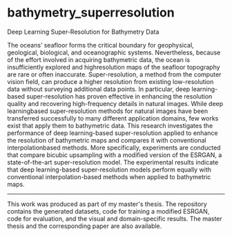 # bathymetry_superresolution
Deep Learning Super-Resolution for Bathymetry Data


The oceans’ seafloor forms the critical boundary
for geophysical, geological, biological, and oceanographic systems.
Nevertheless, because of the effort involved in acquiring
bathymetric data, the ocean is insufficiently explored and highresolution
maps of the seafloor topography are rare or often
inaccurate. Super-resolution, a method from the computer
vision field, can produce a higher resolution from existing
low-resolution data without surveying additional data points.
In particular, deep learning-based super-resolution has proven
effective in enhancing the resolution quality and recovering
high-frequency details in natural images. While deep learningbased
super-resolution methods for natural images have been
transferred successfully to many different application domains,
few works exist that apply them to bathymetric data. This
research investigates the performance of deep learning-based
super-resolution applied to enhance the resolution of bathymetric
maps and compares it with conventional interpolationbased
methods. More specifically, experiments are conducted
that compare bicubic upsampling with a modified version
of the ESRGAN, a state-of-the-art super-resolution model.
The experimental results indicate that deep learning-based
super-resolution models perform equally with conventional
interpolation-based methods when applied to bathymetric
maps.

---
This work was produced as part of my master's thesis. The repository contains the generated datasets, code for training a modified ESRGAN, code for evaluation, and the visual and domain-specific results. The master thesis and the corresponding paper are also available. 
